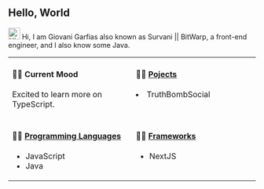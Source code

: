 ## Hello, World

<img src='https://qpluspicture.oss-cn-beijing.aliyuncs.com/6LjjQA/Hi.gif' alt='Hi' width="24"/> Hi, I am Giovani Garfias also known as Survani || BitWarp, a front-end engineer, and I also know some Java.

<table width="960px">
<tr>
<td valign="top" width="50%">

#### 🏊‍♂️ Current Mood

Excited to learn more on TypeScript.
<!-- ![light]()


![dark]() -->

</td>
<td valign="top" width="50%">

#### 🏋️‍♀️ <a href="" target="_blank">Pojects</a>

<!-- recent_releases starts -->
  <li> TruthBombSocial </li>

<!-- * <a href='' target='_blank'></a> - 2023-06-04 -->
<!-- recent_releases ends -->

</td>
</tr>
<tr>
<td valign="top" width="50%">

#### 🤾‍♂️ <a href="" target="_blank">Programming Languages</a>

<!-- blog starts -->
* JavaScript
* Java
<!-- blog ends -->

</td>
<td valign="top" width="50%">

#### 🤾‍♂️ <a href="" target="_blank">Frameworks</a>

<!-- blog starts -->
* NextJS
<!-- blog ends -->

</td>
</tr>

</table>
